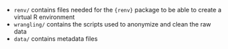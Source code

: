 - `renv/` contains files needed for the `{renv}` package to be able to create
a virtual R environment
- `wrangling/` contains the scripts used to anonymize and clean the raw data
- `data/` contains metadata files
